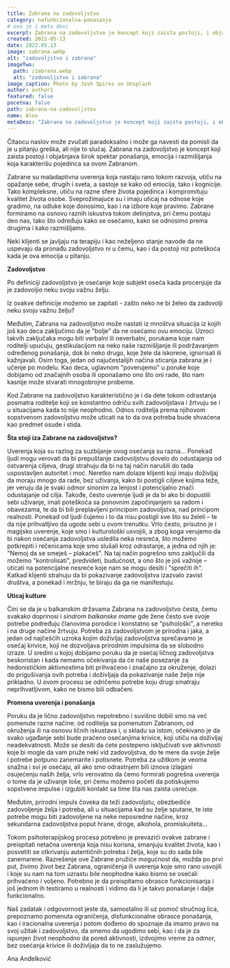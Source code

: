 ```yaml
---
title: Zabrana na zadovoljstvo
category: nefunkcionalna-ponasanja
# ovo je i meta desc
excerpt: Zabrana na zadovoljstvo je koncept koji zaista postoji, i objašnjava širok spektar ponašanja
created: 2022-05-13
date: 2022.05.13
image: zabrana.webp
alt: "zadovoljstvo i zabrana"
imageTwo:
  path: /zabrana.webp
  alt: "zadovoljstvo i zabrana"
image_caption: Photo by Josh Spires on Unsplash
author: author1
featured: false
pocetna: false
path: zabrana-na-zadovoljstov
name: Aloo
metaDesc: "Zabrana na zadovoljstvo je koncept koji zaista postoji, i objašnjava širok spektar ponašanja"
---
```


Čitaocu naslov može zvučati paradoksalno i može ga navesti da pomisli da je u pitanju greška, ali nije to slučaj. Zabrana na zadovoljstvo je koncept koji zaista postoji i objašnjava širok spektar ponašanja, emocija i razmišljanja koja karakterišu pojedinca sa ovom Zabranom.

Zabrane su maladaptivna uverenja koja nastaju rano tokom razvoja, utiču na opažanje sebe, drugih i sveta, a sastoje se kako od emocija, tako i kognicije. Tako kompleksne, utiču na razne sfere života pojedinca i kompromituju kvalitet života osobe. Sveprožimajuće su i imaju uticaj na odnose koje gradimo, na odluke koje donosimo, kao i na izbore koje pravimo. Zabrane formiramo na osnovu raznih iskustva tokom detinjstva, pri čemu postaju deo nas, tako što određuju kako se osećamo, kako se odnosimo prema drugima i kako razmišljamo.

Neki klijenti se javljaju na terapiju i kao neželjeno stanje navode da ne uspevaju da pronađu zadovoljstvo ni u čemu, kao i da postoji niz poteškoća kada je ova emocija u pitanju.

**Zadovoljstvo**

Po definiciji zadovoljstvo je osećanje koje subjekt oseća kada procenjuje da je zadovoljio neku svoju važnu želju.

Iz ovakve definicije možemo se zapitati - zašto neko ne bi želeo da zadovolji neku svoju važnu želju?

Međutim, Zabrana na zadovoljstvo može nastati iz mnoštva situacija iz kojih još kao deca zaključimo da je &quot;bolje&quot; da ne osećamo ovu emociju. Uzroci takvih zaključaka mogu biti verbalni ili neverbalni, porukama koje nam roditelji upućuju, gestikulacijom na neko naše razmišljanje ili podržavanjem određenog ponašanja, dok bi neko drugo, koje žele da iskorene, ignorisali ili kažnjavali. Osim toga, jedan od najučestalijih načina sticanja zabrana je i učenje po modelu. Kao deca, uglavnom &quot;poverujemo&quot; u poruke koje dobijamo od značajnih osoba ili oponašamo ono što oni rade, što nam kasnije može stvarati mnogobrojne probeme.

Kod Zabrane na zadovoljstvo karakteristično je i da dete tokom odrastanja posmatra roditelje koji se konstantno odriču svih zadovoljstava i žrtvuju se i u situacijama kada to nije neophodno. Odnos roditelja prema njihovom sopstvenom zadovoljstvu može uticati na to da ova potreba bude shvaćena kao predmet osude i stida.

**Šta stoji iza Zabrane na zadovoljstvo?**

Uverenja koja su razlog za suzbijanje ovog osećanja su razna... Ponekad ljudi mogu verovati da bi prepuštanje zadovoljstvu dovelo do odustajanja od ostvarenja ciljeva, drugi strahuju da bi na taj način narušili do tada uspostavljen autoritet i moć. Neretko nam dolaze klijenti koji imaju doživljaj da moraju mnogo da rade, bez uživanja, kako bi postigli ciljeve kojima teže, jer veruju da je svaki odmor sinonim za lenjost i potencijalno znači odustajanje od cilja. Takođe, često uverenje ljudi je da bi ako bi dopustili sebi uživanje, imali poteškoća sa ponovnim započinjanjem sa radom i obavezama, te da bi bili preplavljeni principom zadovoljstva, nad principom realnosti. Ponekad od ljudi čujemo i to da nisu postigli sve što su želeli – te da nije prihvatljivo da ugode sebi u ovom trenutku. Vrlo često, prisutno je i magijsko uverenje, koje smo i kulturološki usvojili, a zbog koga verujemo da bi nakon osećanja zadovoljstva usledila neka nesreća, što možemo potkrepiti i rečenicama koje smo slušali kroz odrastanje, a jedna od njih je: &quot;Nemoj da se smeješ – plakaćeš&quot;. Na taj način pogrešno smo zaključili da možemo &quot;kontrolisati&quot;, predvideti, budućnost, a ono što je još važnije – uticati na potencijalne nesreće koje nam se mogu desiti i &quot;sprečiti ih&quot;. Katkad klijenti strahuju da bi pokazivanje zadovoljstva izazvalo zavist društva, a ponekad i mržnju, te biraju da ga ne manifestuju.

**Uticaj kulture**

Čini se da je u balkanskim državama Zabrana na zadovoljstvo česta, čemu svakako doprinosi i _sindrom balkanske mame_ gde žene često sve svoje potrebe podređuju članovima porodice i konstatno se &quot;psihološki&quot;, a neretko i na druge načine žrtvuju. Potreba za zadovoljstvom je prirodna i jaka, a jedan od najčešćih uzroka kojim doživljaj zadovoljstva sprečavamo je osećaj krivice, koji ne dozvoljava prirodnim impulsima da se slobodno izraze. U sredini u kojoj dobijamo poruku da je osećaj ličnog zadovoljstva beskoristan i kada nemamo očekivanja da će naše posezanje za hedonističkim aktivnostima biti prihvaćeno i značajno za okruženje, dolazi do prigušivanja ovih potreba i doživljaja da pokazivanje naše želje nije prikladno. U ovom procesu se odričemo potrebe koju drugi smatraju neprihvatljivom, kako ne bismo bili odbačeni.

**Promena uverenja i ponašanja**

Poruku da je lično zadovoljstvo nepotrebno i suvišno dobili smo na već pomenute razne načine: od roditelja sa pomenutom Zabranom, od okruženja ili na osnovu ličnih iskustava i, u skladu sa istom, očekivano je da svako ugađanje sebi bude praćeno osećanjima krivice, koji utiču na doživljaj neadekvatnosti. Može se desiti da ćete postepeno isključivati sve aktivnosti koje bi mogle da vam pruže neki vid zadovoljstva, do te mere da svoje želje i potrebe potpuno zanemarite i potisnete. Potreba za užitkom je veoma snažna i svi je osećaju, ali ako smo odrastnjem bili iznova izlagani osujećenju naših želja, vrlo verovatno da ćemo formirati pogrešna uverenja o tome da je uživanje loše, pri čemu možemo početi da potiskujemo sopstvene impulse i izgubiti kontakt sa time šta nas zaista usrećuje.

Međutim, prirodni impuls čoveka da teži zadovoljstu, obezbediće zadovoljenje želja i potreba, ali u situacijama kad su želje sputane, te iste potrebe mogu biti zadovoljene na neke neposredne načine, kroz sekundarna zadovoljstva poput hrane, droge, alkohola, promiskuiteta…

Tokom psihoterapijskog procesa potrebno je prevazići ovakve zabrane i preispitati netačna uverenja koja nisu korisna, smanjuju kvalitet života, kao i posvetiti se otkrivanju autentičnih potreba i želja, koje su do sada bile zanemarene. Razrešenje ove Zabrane pružiće mogućnost da, možda po prvi put, živimo život bez Zabrana, ograničenja ili uverenja koje smo rano usvojili i koje su nam na tom uzrastu bile neophodne kako bismo se osećali prihvaćeno i voljeno. Potrebno je da preispitamo obrasce funkcionisanja i još jednom ih testiramo u realnosti i vidimo da li je takvo ponašanje i dalje funkcionalno.

Naš zadatak i odgovornost jeste da, samostalno ili uz pomoć stručnog lica, prepoznamo pomenuta ograničenja, disfunkcionalne obrasce ponašanja, kao i iracionalna uverenja i potom dođemo do spoznaje da imamo pravo na svoj užitak i zadovoljstvo, da smemo da ugodimo sebi, kao i da je za ispunjen život neophodno da pored aktivnosti, izdvojimo vreme za odmor, bez osećanja krivice ili doživljaja da to ne zaslužujemo.

Ana Anđelković
